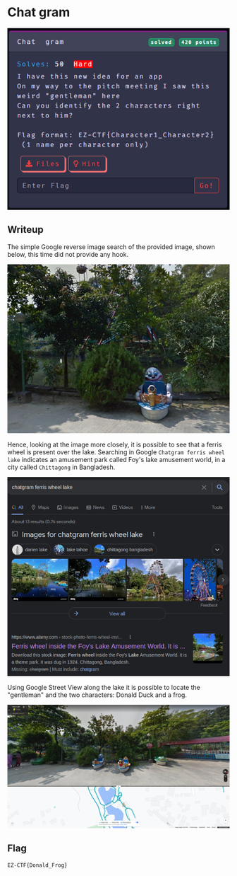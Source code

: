 # Chat  gram

<p align="center"><img src="https://github.com/greedpanda/ez-ctf-2022/blob/main/assets/challenge-cards/Chat-gram.jpg"/></p>

## Writeup

The simple Google reverse image search of the provided image, shown below, this time did not provide any hook.

<p align="center"><img src="https://github.com/greedpanda/ez-ctf-2022/blob/main/assets/chat-gram.jpg"/></p>

Hence, looking at the image more closely, it is possible to see that a ferris wheel is present over the lake. Searching in Google `Chatgram ferris wheel lake` indicates an amusement park called Foy's lake amusement world, in a city called `Chittagong` in Bangladesh.

<p align="center"><img src="https://github.com/greedpanda/ez-ctf-2022/blob/main/assets/chatgram0.png"/></p>

Using Google Street View along the lake it is possible to locate the "gentleman" and the two characters: Donald Duck and a frog.

<p align="center"><img src="https://github.com/greedpanda/ez-ctf-2022/blob/main/assets/chatgram-flag.png"/></p>

## Flag

    EZ-CTF{Donald_Frog}
    